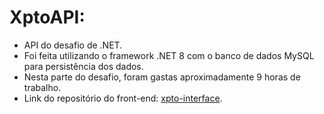 # XptoAPI: 

* API do desafio de .NET. 
* Foi feita utilizando o framework .NET 8 com o banco de dados MySQL para persistência dos dados.
* Nesta parte do desafio, foram gastas aproximadamente 9 horas de trabalho.
* Link do repositório do front-end: [xpto-interface](https://github.com/TheAbraaonix/xpto-interface).